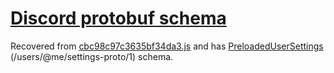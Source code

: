 # [Discord protobuf schema](https://github.com/yepcord/server/blob/master/other/discord.proto)

Recovered from [cbc98c97c3635bf34da3.js](https://discord.com/assets/cbc98c97c3635bf34da3.js) and has [PreloadedUserSettings](https://github.com/yepcord/server/blob/master/other/discord.proto#L319) (/users/@me/settings-proto/1) schema.